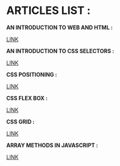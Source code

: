 # ARTICLES LIST :

**AN INTRODUCTION TO WEB AND HTML :**

[LINK](https://kapil2.hashnode.dev/an-introduction-to-web-and-html)

**AN INTRODUCTION TO CSS SELECTORS :**

[LINK](https://kapil2.hashnode.dev/introduction-to-css-selectors)

**CSS POSITIONING :**

[LINK](https://kapil2.hashnode.dev/css-positioning)

**CSS FLEX BOX :**

[LINK](https://kapil2.hashnode.dev/css-flex-box)

**CSS GRID :**

[LINK](https://kapil2.hashnode.dev/css-grid-a-two-dimensional-layout)

**ARRAY METHODS IN JAVASCRIPT :**

[LINK](https://kapil2.hashnode.dev/array-methods-in-java-script)
